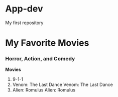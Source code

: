 # App-dev
My first repository
# My Favorite Movies
### Horror, Action, and Comedy
**Movies**
1. 9-1-1
2. Venom: The Last Dance Venom: The Last Dance
3. Alien: Romulus Alien: Romulus
